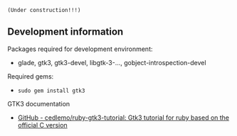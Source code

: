 
`(Under construction!!!)`

## Development information 

Packages required for development environment: 
* glade, gtk3,  gtk3-devel, libgtk-3-..., gobject-introspection-devel

Required gems:
* `sudo gem install gtk3`

GTK3 documentation
* [GitHub - cedlemo/ruby-gtk3-tutorial: Gtk3 tutorial for ruby based on the official C version](https://github.com/cedlemo/ruby-gtk3-tutorial)

